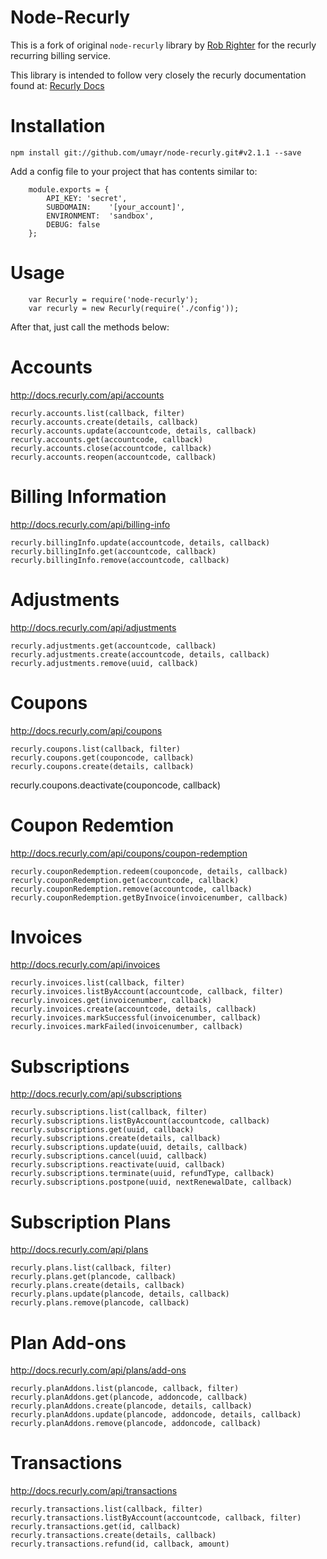 Node-Recurly
===============

This is a fork of original `node-recurly` library by [Rob Righter](https://github.com/robrighter) for the recurly recurring billing service. 

This library is intended to follow very closely the recurly documentation found at: [Recurly Docs](http://docs.recurly.com/)


Installation
===============

	npm install git://github.com/umayr/node-recurly.git#v2.1.1 --save

Add a config file to your project that has contents similar to:

		module.exports = {
			API_KEY: 'secret',
			SUBDOMAIN:    '[your_account]',
			ENVIRONMENT:  'sandbox',
			DEBUG: false
		};


Usage
===============

		var Recurly = require('node-recurly');
		var recurly = new Recurly(require('./config'));

After that, just call the methods below:


Accounts
===============
http://docs.recurly.com/api/accounts


	recurly.accounts.list(callback, filter)
	recurly.accounts.create(details, callback)
	recurly.accounts.update(accountcode, details, callback) 
	recurly.accounts.get(accountcode, callback) 
	recurly.accounts.close(accountcode, callback) 
	recurly.accounts.reopen(accountcode, callback)


Billing Information
===============
http://docs.recurly.com/api/billing-info

	recurly.billingInfo.update(accountcode, details, callback) 
	recurly.billingInfo.get(accountcode, callback) 
	recurly.billingInfo.remove(accountcode, callback) 


Adjustments
===============
http://docs.recurly.com/api/adjustments

	recurly.adjustments.get(accountcode, callback)
	recurly.adjustments.create(accountcode, details, callback)
	recurly.adjustments.remove(uuid, callback)

Coupons
===============
http://docs.recurly.com/api/coupons

	recurly.coupons.list(callback, filter)
	recurly.coupons.get(couponcode, callback)
	recurly.coupons.create(details, callback)
  recurly.coupons.deactivate(couponcode, callback)

Coupon Redemtion
=================
http://docs.recurly.com/api/coupons/coupon-redemption
  
	recurly.couponRedemption.redeem(couponcode, details, callback)
	recurly.couponRedemption.get(accountcode, callback)
	recurly.couponRedemption.remove(accountcode, callback)
	recurly.couponRedemption.getByInvoice(invoicenumber, callback)

Invoices
===============
http://docs.recurly.com/api/invoices

	recurly.invoices.list(callback, filter)
	recurly.invoices.listByAccount(accountcode, callback, filter)
	recurly.invoices.get(invoicenumber, callback)
	recurly.invoices.create(accountcode, details, callback)
	recurly.invoices.markSuccessful(invoicenumber, callback)
	recurly.invoices.markFailed(invoicenumber, callback)


Subscriptions
===============
http://docs.recurly.com/api/subscriptions

	recurly.subscriptions.list(callback, filter) 
	recurly.subscriptions.listByAccount(accountcode, callback) 
	recurly.subscriptions.get(uuid, callback) 
	recurly.subscriptions.create(details, callback) 
	recurly.subscriptions.update(uuid, details, callback) 
	recurly.subscriptions.cancel(uuid, callback) 
	recurly.subscriptions.reactivate(uuid, callback) 
	recurly.subscriptions.terminate(uuid, refundType, callback) 
 	recurly.subscriptions.postpone(uuid, nextRenewalDate, callback) 

Subscription Plans
==================
http://docs.recurly.com/api/plans

	recurly.plans.list(callback, filter) 
	recurly.plans.get(plancode, callback) 
	recurly.plans.create(details, callback)
	recurly.plans.update(plancode, details, callback)
	recurly.plans.remove(plancode, callback)

Plan Add-ons
==================
http://docs.recurly.com/api/plans/add-ons

	recurly.planAddons.list(plancode, callback, filter) 
	recurly.planAddons.get(plancode, addoncode, callback) 
	recurly.planAddons.create(plancode, details, callback)
	recurly.planAddons.update(plancode, addoncode, details, callback)
	recurly.planAddons.remove(plancode, addoncode, callback)


Transactions
===============
http://docs.recurly.com/api/transactions

	recurly.transactions.list(callback, filter) 
	recurly.transactions.listByAccount(accountcode, callback, filter) 
	recurly.transactions.get(id, callback) 
	recurly.transactions.create(details, callback) 
	recurly.transactions.refund(id, callback, amount) 
